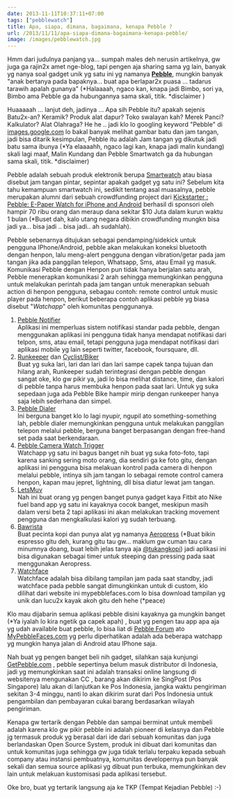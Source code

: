```yaml
---
date: 2013-11-11T10:37:11+07:00
tags: ["pebblewatch"]
title: Apa, siapa, dimana, bagaimana, kenapa Pebble ?
url: /2013/11/11/apa-siapa-dimana-bagaimana-kenapa-pebble/
image: /images/pebblewatch.jpg
---
```


Hmm dari judulnya panjang ya... sumpah males deh nerusin artikelnya, gw juga ga rajin2x amet nge-blog, tapi pengen aja sharing sama yg lain, banyak yg nanya soal gadget unik yg satu ini yg namanya [**Pebble**](http://getpebble.com), mungkin banyak "anak bertanya pada bapaknya... buat apa berlapar2x puasa ... tadarus tarawih apalah gunanya" (\*Halaaaah, ngaco kan, knapa jadi Bimbo, sori ya, Bimbo ama Pebble ga da hubungannya sama skali, titik. \*disclaimer )

Huaaaaah ... lanjut deh, jadinya ... Apa sih Pebble itu? apakah sejenis Batu2x-an? Keramik? Produk alat dapur? Toko swalayan kah? Merek Panci? Kalkulator? Alat Olahraga? He he .. jadi klo lo googling keyword "Pebble" di [images.google.com](https://www.google.com/search?site=&tbm=isch&source=hp&biw=1440&bih=748&q=pebble&oq=pebble) lo bakal banyak melihat gambar batu dan jam tangan, jadi bisa ditarik kesimpulan, Pebble itu adalah Jam tangan yg dikutuk jadi batu sama ibunya (\*Ya elaaaahh, ngaco lagi kan, knapa jadi malin kundang) skali lagi maaf, Malin Kundang dan Pebble Smartwatch ga da hubungan sama skali, titik. \*disclaimer)

Pebble adalah sebuah produk elektronik berupa [Smartwatch](http://en.wikipedia.org/wiki/Smartwatch) atau biasa disebut jam tangan pintar, sepintar apakah gadget yg satu ini? Sebelum kita tahu kemampuan smartwatch ini, sedikit tentang asal muasalnya, pebble merupakan alumni dari sebuah crowdfunding project dari [Kickstarter : Pebble: E-Paper Watch for iPhone and Android](http://www.kickstarter.com/projects/597507018/pebble-e-paper-watch-for-iphone-and-android) berhasil di sponsori oleh hampir 70 ribu orang dan meraup dana sekitar $10 Juta dalam kurun waktu 1 bulan (\*Buset dah, kalo utang negara dibikin crowdfunding mungkn bisa jadi ya... bisa jadi .. bisa jadi.. ah sudahlah).

Pebble sebenarnya ditujukan sebagai pendamping/sidekick untuk pengguna IPhone/Android, pebble akan melakukan koneksi bluetooth dengan henpon, lalu meng-alert pengguna dengan vibration/getar pada jam tangan jika ada panggilan telepon, Whatsapp, Sms, atau Email yg masuk. Komunikasi Pebble dengan Henpon pun tidak hanya berjalan satu arah, Pebble menerapkan komunikasi 2 arah sehingga memungkinkan pengguna untuk melakukan perintah pada jam tangan untuk menerapkan sebuah action di henpon pengguna, sebagau contoh: remote control untuk music player pada henpon, berikut beberapa contoh aplikasi pebble yg biasa disebut "_Watchapp_" oleh komunitas penggunanya.

1. [Pebble Notifier](https://play.google.com/store/apps/details?id=com.dattasmoon.pebble.plugin&hl=en)  
 Aplikasi ini memperluas sistem notifikasi standar pada pebble, dengan menggunakan aplikasi ini pengguna tidak hanya mendapat notifikasi dari telpon, sms, atau email, tetapi pengguna juga mendapat notifikasi dari aplikasi mobile yg lain seperti twitter, facebook, foursquare, dll.
2. [Runkeeper](http://blog.runkeeper.com/post/49852056328/get-runkeeper-3-3-for-iphone-and-android-with-pebble) dan [Cyclist/Biker](https://play.google.com/store/apps/details?id=com.njackson&hl=en)  
 Buat yg suka lari, lari dan lari dan lari sampe capek tanpa tujuan dan hilang arah, Runkeeper sudah terintegrasi dengan pebble dengan sangat oke, klo gw pikir ya, jadi lo bisa melihat distance, time, dan kalori di pebble tanpa harus membuka henpon pada saat lari. Untuk yg suka sepedaan juga ada Pebble Bike hampir mirip dengan runkeeper hanya saja lebih sederhana dan simpel.
3. [Pebble Dialer](https://play.google.com/store/apps/details?id=com.matejdro.pebbledialer&hl=en)  
 Ini berguna banget klo lo lagi nyupir, ngupil ato something-something lah, pebble dialer memungkinkan pengguna untuk melakukan panggilan telepon melalui pebble, berguna banget berpasangan dengan free-hand set pada saat berkendaraan.
4. [Pebble Camera Watch Trigger](https://play.google.com/store/apps/details?id=com.wordpress.ninedof.watchtrigger&hl=en)  
 Watchapp yg satu ini bagus banget nih buat yg suka foto-foto, tapi karena sanking sering moto orang, dia sendiri ga ke foto gitu, dengan aplikasi ini pengguna bisa melakuan kontrol pada camera di henpon melalui pebble, intinya sih jam tangan lo sebagai remote control camera henpon, kapan mau jepret, lightning, dll bisa diatur lewat jam tangan.
5. [LetsMuv](http://letsmuv.com/)  
 Nah ini buat orang yg pengen banget punya gadget kaya Fitbit ato Nike fuel band app yg satu ini kayaknya cocok banget, meskipun masih dalam versi beta 2 tapi aplikasi ini akan melakukan tracking movement pengguna dan mengkalkulasi kalori yg sudah terbuang.
6. [Bawrista](http://forums.getpebble.com/discussion/4625/watch-app-2-0-bawrista)  
 Buat pecinta kopi dan punya alat yg namanya [Aeropress](http://aerobie.com/products/aeropress.htm) (\*Buat bikin espresso gitu deh, kurang gitu tau gw... maklum gw cuman tau cara minumnya doang, buat lebih jelas tanya aja [@tukangkopi](https://twitter.com/tukangkopi)) jadi aplikasi ini bisa digunakan sebagai timer untuk steeping dan pressing pada saat menggunakan Aeropress.
7. [Watchface](mypebblefaces.com)  
 Watchface adalah bisa dibilang tampilan jam pada saat standby, jadi watchface pada pebble sangat dimungkinkan untuk di custom, klo dilihat dari website ini mypebblefaces.com lo bisa download tampilan yg unik dan lucu2x kayak akoh gitu deh hehe (\*peace)

Klo mau dijabarin semua aplikasi pebble disini kayaknya ga mungkin banget (\*Ya iyalah lo kira ngetik ga capek apah) , buat yg pengen tau app apa aja yg udah available buat pebble, lo bisa liat di [Pebble Forum](http://forums.getpebble.com/categories/watchapp-directory) ato [MyPebbleFaces.com](http://mypebblefaces.com) yg perlu diperhatikan adalah ada beberapa watchapp yg mungkin hanya jalan di Android atau IPhone saja.

Nah buat yg pengen banget beli nih gadget, silahkan saja kunjungi [GetPebble.com](http://getpebble.com) , pebble sepertinya belum masuk distributor di Indonesia, jadi yg memungkinkan saat ini adalah transaksi online langsung di websitenya mengunakan CC , barang akan dikirim ke SingPost (Pos Singapore) lalu akan di lanjutkan ke Pos Indonesia, jangka waktu pengiriman sekitan 3-4 minggu, nanti lo akan dikirim surat dari Pos Indonesia untuk pengambilan dan pembayaran cukai barang berdasarkan wilayah pengiriman.

Kenapa gw tertarik dengan Pebble dan sampai berminat untuk membeli adalah karena klo gw pikir pebble ini adalah pioneer di kelasnya dan Pebble jg termasuk produk yg berasal dari ide dari sebuah komunitas dan juga berlandaskan Open Source System, produk ini dibuat dari komunitas dan untuk komunitas juga sehingga gw juga tidak terlalu terpaku kepada sebuah company atau instansi pembuatnya, komunitas developernya pun banyak sekali dan semua source aplikasi yg dibuat pun terbuka, memungkinkan dev lain untuk melakuan kustomisasi pada aplikasi tersebut.

Oke bro, buat yg tertarik langsung aja ke TKP (Tempat Kejadian Pebble) :-)